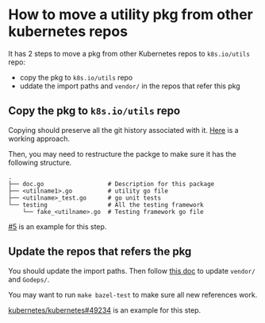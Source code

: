 # How to move a utility pkg from other kubernetes repos

It has 2 steps to move a pkg from other Kubernetes repos to `k8s.io/utils` repo:
- copy the pkg to `k8s.io/utils` repo
- uddate the import paths and `vendor/` in the repos that refer this pkg

## Copy the pkg to `k8s.io/utils` repo

Copying should preserve all the git history associated with it.
[Here](http://gbayer.com/development/moving-files-from-one-git-repository-to-another-preserving-history/) is a working approach.

Then, you may need to restructure the packge to make sure it has the following structure.

    .
    ├── doc.go                  # Description for this package
    ├── <utilname1>.go          # utility go file
    ├── <utilname>_test.go      # go unit tests
    └── testing                 # All the testing framework
        └── fake_<utilname>.go  # Testing framework go file

[#5](https://github.com/kubernetes/utils/pull/5) is an example for this step.

## Update the repos that refers the pkg

You should update the import paths.
Then follow [this doc](https://github.com/kubernetes/community/blob/master/contributors/devel/godep.md) to update `vendor/` and `Godeps/`.

You may want to run `make bazel-test` to make sure all new references work.

[kubernetes/kubernetes#49234](https://github.com/kubernetes/kubernetes/pull/49234) is an example for this step.
